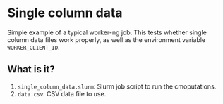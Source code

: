 # Single column data

Simple example of a typical worker-ng job.  This tests whether single column
data files work properly, as well as the environment variable
`WORKER_CLIENT_ID`.


## What is it?

1. `single_column_data.slurm`: Slurm job script to run the cmoputations.
1. `data.csv`: CSV data file to use.
